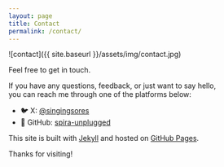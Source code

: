 ```yaml
---
layout: page
title: Contact
permalink: /contact/
---
```

![contact]({{ site.baseurl }}/assets/img/contact.jpg)

Feel free to get in touch.

If you have any questions, feedback, or just want to say hello,  
you can reach me through one of the platforms below:

- 🐦 X: [@singingsores](https://x.com/singingsores)
- 💬 GitHub: [spira-unplugged
](https://github.com/spira-unplugged)

This site is built with [Jekyll](https://jekyllrb.com) and hosted on [GitHub Pages](https://pages.github.com).

Thanks for visiting!
